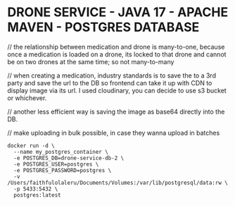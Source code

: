 
# **DRONE SERVICE - JAVA 17 - APACHE MAVEN - POSTGRES DATABASE**

// the relationship between medication and drone is many-to-one, because once a
medication is loaded on a drone, its locked to that drone and cannot be on two drones
at the same time; so not many-to-many

// when creating a medication, industry standards is to save the to a 3rd party and save
the url to the DB so frontend can take it up with CDN to display image via its url. I used
cloudinary, you can decide to use s3 bucket or whichever.

// another less efficient way is saving the image as base64 directly into the DB.


// make uploading in bulk possible, in case they wanna upload in batches


```
docker run -d \
  --name my_postgres_container \
  -e POSTGRES_DB=drone-service-db-2 \
  -e POSTGRES_USER=postgres \
  -e POSTGRES_PASSWORD=postgres \
  -v /Users/faithfulolaleru/Documents/Volumes:/var/lib/postgresql/data:rw \
  -p 5433:5432 \
  postgres:latest

```

